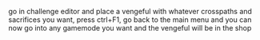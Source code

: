 go in challenge editor and place a vengeful with whatever crosspaths and sacrifices you want, press ctrl+F1, go back to the main menu and you can now go into any gamemode you want and the vengeful will be in the shop